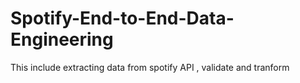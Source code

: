 # Spotify-End-to-End-Data-Engineering
This include extracting data from spotify API , validate and tranform
